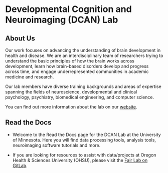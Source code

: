 # Developmental Cognition and Neuroimaging (DCAN) Lab

## About Us

Our work focuses on advancing the understanding of brain development in health and disease. We are an interdisciplinary team of researchers trying to understand the basic principles of how the brain works across development, learn how brain-based disorders develop and progress across time, and engage underrepresented communities in academic medicine and research.

Our lab members have diverse training backgrounds and areas of expertise spanning the fields of neuroscience, developmental and clinical psychology, psychiatry, biomedical engineering, and computer science.

You can find out more information about the lab on our [website](https://innovation.umn.edu/developmental-cognition-and-neuroimaging-lab/).

## Read the Docs

* Welcome to the Read the Docs page for the DCAN Lab at the University of Minnesota. Here you will find data processing tools, analysis tools, neuroimaging software tutorials and more.

* If you are looking for resources to assist with data/projects at Oregon Health & Sciences University (OHSU), please visit the [Fair Lab on GitLab](https://gitlab.com/Fair_lab).

